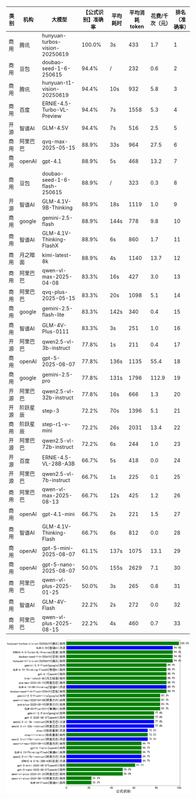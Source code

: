 
|类别|机构|大模型|【公式识别】准确率|平均耗时|平均消耗token|花费/千次（元）|排名（准确率）|
|---|---|-----|-------------------|-------|-----------|-----------|-----------|
|商用|腾讯|hunyuan-turbos-vision-20250619|100.0%|3s|433|1.7|1|
|商用|豆包|doubao-seed-1-6-250615|94.4%|/|232|0.6|2|
|商用|腾讯|hunyuan-t1-vision-20250619|94.4%|10s|932|5.8|3|
|商用|百度|ERNIE-4.5-Turbo-VL-Preview|94.4%|7s|1558|5.3|4|
|开源|智谱AI|GLM-4.5V|94.4%|7s|516|2.5|5|
|商用|阿里巴巴|qvq-max-2025-05-15|88.9%|33s|964|27.5|6|
|商用|openAI|gpt-4.1|88.9%|5s|468|13.2|7|
|商用|豆包|doubao-seed-1-6-flash-250615|88.9%|/|323|0.3|8|
|开源|智谱AI|GLM-4.1V-9B-Thinking|88.9%|18s|1119|1.0|9|
|商用|google|gemini-2.5-flash|88.9%|144s|778|9.8|10|
|商用|智谱AI|GLM-4.1V-Thinking-FlashX|88.9%|6s|860|1.7|11|
|商用|月之暗面|kimi-latest-8k|88.9%|4s|1140|13.7|12|
|商用|阿里巴巴|qwen-vl-max-2025-04-08|83.3%|16s|427|3.0|13|
|商用|阿里巴巴|qvq-plus-2025-05-15|83.3%|20s|1098|5.1|14|
|商用|google|gemini-2.5-flash-lite|83.3%|142s|340|0.4|15|
|商用|智谱AI|GLM-4V-Plus-0111|83.3%|3s|251|1.0|16|
|开源|阿里巴巴|qwen2.5-vl-3b-instruct|77.8%|1s|211|0.4|17|
|商用|openAI|gpt-5-2025-08-07|77.8%|136s|1135|55.4|18|
|商用|google|gemini-2.5-pro|77.8%|131s|1796|112.9|19|
|开源|阿里巴巴|qwen2.5-vl-32b-instruct|77.8%|16s|666|1.3|20|
|开源|阶跃星辰|step-3|72.2%|70s|1396|5.1|21|
|商用|阶跃星辰|step-r1-v-mini|72.2%|26s|2031|13.4|22|
|开源|阿里巴巴|qwen2.5-vl-72b-instruct|72.2%|6s|244|1.0|23|
|开源|百度|ERNIE-4.5-VL-28B-A3B|66.7%|5s|418|0.0|24|
|开源|阿里巴巴|qwen2.5-vl-7b-instruct|66.7%|1s|225|0.1|25|
|商用|阿里巴巴|qwen-vl-max-2025-08-13|66.7%|12s|425|1.2|26|
|商用|openAI|gpt-4.1-mini|66.7%|2s|221|1.5|27|
|商用|智谱AI|GLM-4.1V-Thinking-Flash|66.7%|6s|812|0.0|28|
|商用|openAI|gpt-5-mini-2025-08-07|61.1%|137s|1075|13.1|29|
|商用|openAI|gpt-5-nano-2025-08-07|50.0%|155s|2629|7.1|30|
|商用|阿里巴巴|qwen-vl-plus-2025-01-25|50.0%|3s|265|0.8|31|
|商用|智谱AI|GLM-4V-Flash|22.2%|2s|272|0.0|32|
|商用|阿里巴巴|qwen-vl-plus-2025-08-15|22.2%|4s|460|0.7|33|


![lin](../pic/公式识别.png)
